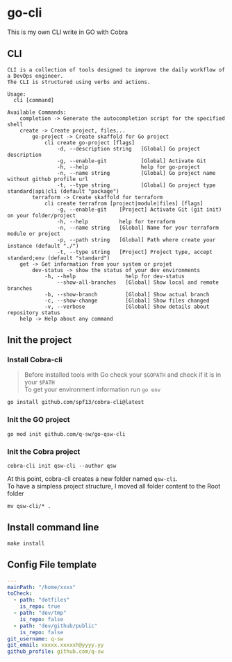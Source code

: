# go-cli
This is my own CLI write in GO with Cobra

## CLI

```plaintext
CLI is a collection of tools designed to improve the daily workflow of a DevOps engineer.
The CLI is structured using verbs and actions.

Usage:
  cli [command]

Available Commands:
    completion -> Generate the autocompletion script for the specified shell
    create -> Create project, files...
        go-project -> Create skaffold for Go project
            cli create go-project [flags]
                -d, --description string   [Global] Go project description
                -g, --enable-git           [Global] Activate Git
                -h, --help                 help for go-project
                -n, --name string          [Global] Go project name without github profile url
                -t, --type string          [Global] Go project type standard|api|cli (default "package")
        terraform -> Create skaffold for terraform
            cli create terrafrom [project|module|files] [flags]
                -g, --enable-git    [Project] Activate Git (git init) on your folder/project
                -h, --help          help for terraform
                -n, --name string   [Global] Name for your terraform module or project
                -p, --path string   [Global] Path where create your instance (default "./")
                -t, --type string   [Project] Project type, accept standard;env (default "standard")
    get -> Get information from your system or projet
        dev-status -> show the status of your dev environments
            -h, --help                help for dev-status
                --show-all-branches   [Global] Show local and remote branches
            -b, --show-branch         [Global] Show actual branch
            -c, --show-change         [Global] Show files changed
            -v, --verbose             [Global] Show details about repository status
    help -> Help about any command
```

## Init the project

### Install Cobra-cli
> Before installed tools with Go check your `$GOPATH` and check if it is in your `$PATH`  
> To get your environment information run `go env`

```shell
go install github.com/spf13/cobra-cli@latest
```

### Init the GO project
```shell
go mod init github.com/q-sw/go-qsw-cli
```

### Init the Cobra project
```shell
cobra-cli init qsw-cli --author qsw
```
At this point, cobra-cli creates a new folder named `qsw-cli`.  
To have a simpless project structure, I moved all folder content to the Root folder

```shell
mv qsw-cli/* .
```

## Install command line

```shell
make install
```

## Config File template
```yaml
---
mainPath: "/home/xxxx"
toCheck:
  - path: "dotfiles"
    is_repo: true
  - path: "dev/tmp"
    is_repo: false
  - path: "dev/github/public"
    is_repo: false
git_username: q-sw
git_email: xxxxx.xxxxxh@yyyy.yy
github_profile: github.com/q-sw
```
